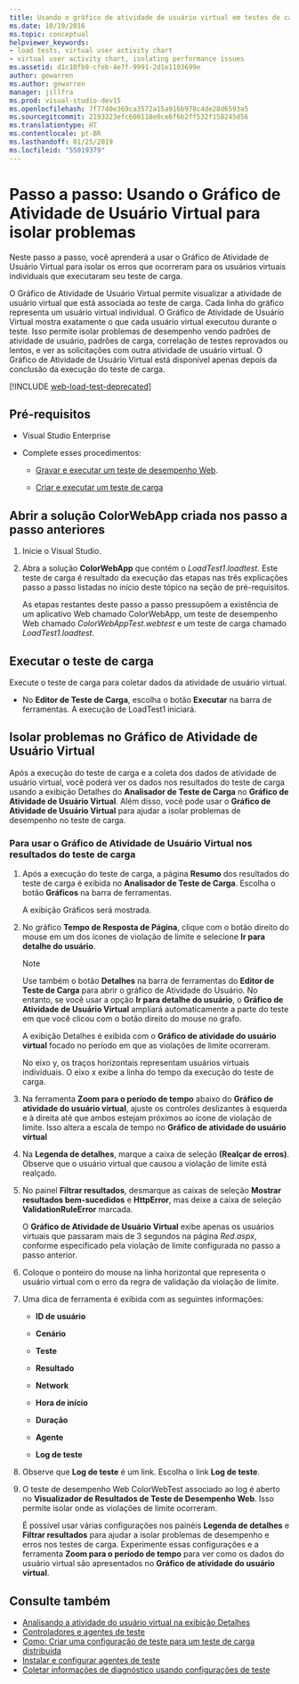 ```yaml
---
title: Usando o gráfico de atividade de usuário virtual em testes de carga
ms.date: 10/19/2016
ms.topic: conceptual
helpviewer_keywords:
- load tests, virtual user activity chart
- virtual user activity chart, isolating performance issues
ms.assetid: d1c10fb9-cfeb-4e7f-9991-2d1e1103699e
author: gewarren
ms.author: gewarren
manager: jillfra
ms.prod: visual-studio-dev15
ms.openlocfilehash: 7f7740e369ca3572a15a916b978c4de28d6593a5
ms.sourcegitcommit: 2193323efc608118e0ce6f6b2ff532f158245d56
ms.translationtype: HT
ms.contentlocale: pt-BR
ms.lasthandoff: 01/25/2019
ms.locfileid: "55019379"
---
```

# <a name="walkthrough-using-the-virtual-user-activity-chart-to-isolate-issues"></a>Passo a passo: Usando o Gráfico de Atividade de Usuário Virtual para isolar problemas

Neste passo a passo, você aprenderá a usar o Gráfico de Atividade de Usuário Virtual para isolar os erros que ocorreram para os usuários virtuais individuais que executaram seu teste de carga.

O Gráfico de Atividade de Usuário Virtual permite visualizar a atividade de usuário virtual que está associada ao teste de carga. Cada linha do gráfico representa um usuário virtual individual. O Gráfico de Atividade de Usuário Virtual mostra exatamente o que cada usuário virtual executou durante o teste. Isso permite isolar problemas de desempenho vendo padrões de atividade de usuário, padrões de carga, correlação de testes reprovados ou lentos, e ver as solicitações com outra atividade de usuário virtual. O Gráfico de Atividade de Usuário Virtual está disponível apenas depois da conclusão da execução do teste de carga.

[!INCLUDE [web-load-test-deprecated](includes/web-load-test-deprecated.md)]

## <a name="prerequisites"></a>Pré-requisitos

-   Visual Studio Enterprise

-   Complete esses procedimentos:

    -   [Gravar e executar um teste de desempenho Web](/azure/devops/test/load-test/run-performance-tests-app-before-release#recordtests).

    -   [Criar e executar um teste de carga](/azure/devops/test/load-test/run-performance-tests-app-before-release#create-a-load-test)

## <a name="open-the-colorwebapp-solution-created-in-the-previous-walkthroughs"></a>Abrir a solução ColorWebApp criada nos passo a passo anteriores

1.  Inicie o Visual Studio.

2.  Abra a solução **ColorWebApp** que contém o *LoadTest1.loadtest*. Este teste de carga é resultado da execução das etapas nas três explicações passo a passo listadas no início deste tópico na seção de pré-requisitos.

     As etapas restantes deste passo a passo pressupõem a existência de um aplicativo Web chamado ColorWebApp, um teste de desempenho Web chamado *ColorWebAppTest.webtest* e um teste de carga chamado *LoadTest1.loadtest*.

## <a name="run-the-load-test"></a>Executar o teste de carga

Execute o teste de carga para coletar dados da atividade de usuário virtual.

-   No **Editor de Teste de Carga**, escolha o botão **Executar** na barra de ferramentas. A execução de LoadTest1 iniciará.

## <a name="isolate-issues-in-the-virtual-user-activity-chart"></a>Isolar problemas no Gráfico de Atividade de Usuário Virtual

Após a execução do teste de carga e a coleta dos dados de atividade de usuário virtual, você poderá ver os dados nos resultados do teste de carga usando a exibição Detalhes do **Analisador de Teste de Carga** no **Gráfico de Atividade de Usuário Virtual**. Além disso, você pode usar o **Gráfico de Atividade de Usuário Virtual** para ajudar a isolar problemas de desempenho no teste de carga.

### <a name="to-use-the-virtual-user-activity-chart-in-your-load-test-results"></a>Para usar o Gráfico de Atividade de Usuário Virtual nos resultados do teste de carga

1.  Após a execução do teste de carga, a página **Resumo** dos resultados do teste de carga é exibida no **Analisador de Teste de Carga**. Escolha o botão **Gráficos** na barra de ferramentas.

     A exibição Gráficos será mostrada.

2.  No gráfico **Tempo de Resposta de Página**, clique com o botão direito do mouse em um dos ícones de violação de limite e selecione **Ir para detalhe do usuário**.

    > [!NOTE]
    > Use também o botão **Detalhes** na barra de ferramentas do **Editor de Teste de Carga** para abrir o gráfico de Atividade do Usuário. No entanto, se você usar a opção **Ir para detalhe do usuário**, o **Gráfico de Atividade de Usuário Virtual** ampliará automaticamente a parte do teste em que você clicou com o botão direito do mouse no grafo.

     A exibição Detalhes é exibida com o **Gráfico de atividade do usuário virtual** focado no período em que as violações de limite ocorreram.

     No eixo y, os traços horizontais representam usuários virtuais individuais. O eixo x exibe a linha do tempo da execução do teste de carga.

3.  Na ferramenta **Zoom para o período de tempo** abaixo do **Gráfico de atividade do usuário virtual**, ajuste os controles deslizantes à esquerda e à direita até que ambos estejam próximos ao ícone de violação de limite. Isso altera a escala de tempo no **Gráfico de atividade do usuário virtual**

4.  Na **Legenda de detalhes**, marque a caixa de seleção **(Realçar de erros)**. Observe que o usuário virtual que causou a violação de limite está realçado.

5.  No painel **Filtrar resultados**, desmarque as caixas de seleção **Mostrar resultados bem-sucedidos** e **HttpError**, mas deixe a caixa de seleção **ValidationRuleError** marcada.

     O **Gráfico de Atividade de Usuário Virtual** exibe apenas os usuários virtuais que passaram mais de 3 segundos na página *Red.aspx*, conforme especificado pela violação de limite configurada no passo a passo anterior.

6.  Coloque o ponteiro do mouse na linha horizontal que representa o usuário virtual com o erro da regra de validação da violação de limite.

7.  Uma dica de ferramenta é exibida com as seguintes informações:

    -   **ID de usuário**

    -   **Cenário**

    -   **Teste**

    -   **Resultado**

    -   **Network**

    -   **Hora de início**

    -   **Duração**

    -   **Agente**

    -   **Log de teste**

8.  Observe que **Log de teste** é um link. Escolha o link **Log de teste**.

9. O teste de desempenho Web ColorWebTest associado ao log é aberto no **Visualizador de Resultados de Teste de Desempenho Web**. Isso permite isolar onde as violações de limite ocorreram.

     É possível usar várias configurações nos painéis **Legenda de detalhes** e **Filtrar resultados** para ajudar a isolar problemas de desempenho e erros nos testes de carga. Experimente essas configurações e a ferramenta **Zoom para o período de tempo** para ver como os dados do usuário virtual são apresentados no **Gráfico de atividade do usuário virtual**.

## <a name="see-also"></a>Consulte também

- [Analisando a atividade do usuário virtual na exibição Detalhes](../test/analyze-load-test-virtual-user-activity-in-the-details-view.md)
- [Controladores e agentes de teste](configure-test-agents-and-controllers-for-load-tests.md)
- [Como: Criar uma configuração de teste para um teste de carga distribuída](../test/how-to-create-a-test-setting-for-a-distributed-load-test.md)
- [Instalar e configurar agentes de teste](../test/lab-management/install-configure-test-agents.md)
- [Coletar informações de diagnóstico usando configurações de teste](../test/collect-diagnostic-information-using-test-settings.md)
